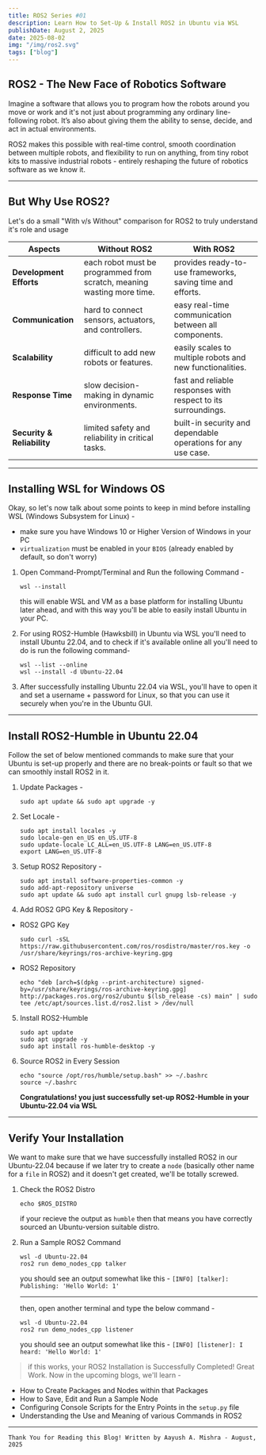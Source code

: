 ```yaml
---
title: ROS2 Series #01
description: Learn How to Set-Up & Install ROS2 in Ubuntu via WSL
publishDate: August 2, 2025
date: 2025-08-02
img: "/img/ros2.svg"
tags: ["blog"]
---
```


## ROS2 - The New Face of Robotics Software
Imagine a software that allows you to program how the robots around you move or work and it's not just about programming any ordinary line-following robot. It’s also about giving them the ability to sense, decide, and act in actual environments. 

ROS2 makes this possible with real-time control, smooth coordination between multiple robots, and flexibility to run on anything, from tiny robot kits to massive industrial robots - entirely reshaping the future of robotics software as we know it.

---

## But Why Use ROS2?

Let's do a small "With v/s Without" comparison for ROS2 to truly understand it's role and usage

| Aspects                    | Without ROS2                                                | With ROS2                                                    |
|----------------------------|-------------------------------------------------------------|-------------------------------------------------------------|
| **Development Efforts**      | each robot must be programmed from scratch, meaning wasting more time.   | provides ready-to-use frameworks, saving time and efforts.   |
| **Communication**           | hard to connect sensors, actuators, and controllers.        | easy real-time communication between all components.    |
| **Scalability**             | difficult to add new robots or features.                    | easily scales to multiple robots and new functionalities.   |
| **Response Time**      | slow decision-making in dynamic environments.               |fast and reliable responses with respect to its surroundings.      |
| **Security & Reliability**  | limited safety and reliability in critical tasks.           | built-in security and dependable operations for any use case.|

---

## Installing WSL for Windows OS

Okay, so let's now talk about some points to keep in mind before installing WSL (Windows Subsystem for Linux) - 
- make sure you have Windows 10 or Higher Version of Windows in your PC
- `virtualization` must be enabled in your ``BIOS`` (already enabled by default, so don't worry)

1. Open Command-Prompt/Terminal and Run the following Command -
    ```
    wsl --install 
    ```
    this will enable WSL and VM as a base platform for installing Ubuntu later ahead, and with this way you'll be able to easily install Ubuntu in your PC.
    
2. For using ROS2-Humble (Hawksbill) in Ubuntu via WSL you'll need to install Ubuntu 22.04, and to     check if it's available online all you'll need to do is run the following command- 
    ```
    wsl --list --online
    wsl --install -d Ubuntu-22.04
    ```
3. After successfully installing Ubuntu 22.04 via WSL, you'll have to open it and set a username + password for Linux, so that you can use it securely when you're in the Ubuntu GUI.

---

## Install ROS2-Humble in Ubuntu 22.04 
Follow the set of below mentioned commands to make sure that your Ubuntu is set-up properly and there are no break-points or fault so that we can smoothly install ROS2 in it.

1. Update Packages -
    ```
    sudo apt update && sudo apt upgrade -y
    ```
2. Set Locale - 
    ```
    sudo apt install locales -y
    sudo locale-gen en_US en_US.UTF-8
    sudo update-locale LC_ALL=en_US.UTF-8 LANG=en_US.UTF-8
    export LANG=en_US.UTF-8
    ```
3. Setup ROS2 Repository -
    ```
    sudo apt install software-properties-common -y
    sudo add-apt-repository universe
    sudo apt update && sudo apt install curl gnupg lsb-release -y
    ```
4. Add ROS2 GPG Key & Repository -
- ROS2 GPG Key
    ```
    sudo curl -sSL https://raw.githubusercontent.com/ros/rosdistro/master/ros.key -o /usr/share/keyrings/ros-archive-keyring.gpg 
    ```
- ROS2 Repository 
    ```
    echo "deb [arch=$(dpkg --print-architecture) signed-by=/usr/share/keyrings/ros-archive-keyring.gpg] http://packages.ros.org/ros2/ubuntu $(lsb_release -cs) main" | sudo tee /etc/apt/sources.list.d/ros2.list > /dev/null
    ```
5. Install ROS2-Humble 
    ```
    sudo apt update
    sudo apt upgrade -y
    sudo apt install ros-humble-desktop -y
    ```
6. Source ROS2 in Every Session
    ```
    echo "source /opt/ros/humble/setup.bash" >> ~/.bashrc
    source ~/.bashrc
    ```
    **Congratulations! you just successfully set-up ROS2-Humble in your Ubuntu-22.04 via WSL**
   
---

## Verify Your Installation
We want to make sure that we have successfully installed ROS2 in our Ubuntu-22.04 because if we later try to create a `node` (basically other name for a `file` in ROS2) and it doesn't get created, we'll be totally screwed.

1. Check the ROS2 Distro 
    ```
    echo $ROS_DISTRO
    ```
    if your recieve the output as `humble` then that means you have correctly sourced an Ubuntu-version suitable distro.
    
2. Run a Sample ROS2 Command 
    ```
    wsl -d Ubuntu-22.04
    ros2 run demo_nodes_cpp talker
    ```
    you should see an output somewhat like this - 
    `[INFO] [talker]: Publishing: 'Hello World: 1'`
   
    ---
    then, open another terminal and type the below command - 
    ```
    wsl -d Ubuntu-22.04
    ros2 run demo_nodes_cpp listener
    ```
    you should see an output somewhat like this -
    `[INFO] [listener]: I heard: 'Hello World: 1'`
    
> if this works, your ROS2 Installation is Successfully Completed! Great Work. Now in the upcoming blogs, we'll learn - 
 - How to Create Packages and Nodes within that Packages
 - How to Save, Edit and Run a Sample Node
 - Configuring Console Scripts for the Entry Points in the `setup.py` file 
 - Understanding the Use and Meaning of various Commands in ROS2
   
---
```
Thank You for Reading this Blog! Written by Aayush A. Mishra - August, 2025
```
